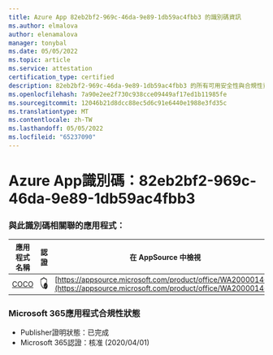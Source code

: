 ```yaml
---
title: Azure App 82eb2bf2-969c-46da-9e89-1db59ac4fbb3 的識別碼資訊
ms.author: elmalova
author: elenamalova
manager: tonybal
ms.date: 05/05/2022
ms.topic: article
ms.service: attestation
certification_type: certified
description: 82eb2bf2-969c-46da-9e89-1db59ac4fbb3 的所有可用安全性與合規性資訊。
ms.openlocfilehash: 7a90e2ee2f730c938cce09449af17ed1b11985fe
ms.sourcegitcommit: 12046b21d8dcc88ec5d6c91e6440e1988e3fd35c
ms.translationtype: MT
ms.contentlocale: zh-TW
ms.lasthandoff: 05/05/2022
ms.locfileid: "65237090"
---
```

# <a name="azure-app-id-82eb2bf2-969c-46da-9e89-1db59ac4fbb3"></a>Azure App識別碼：82eb2bf2-969c-46da-9e89-1db59ac4fbb3


### <a name="apps-associated-with-this-id"></a>與此識別碼相關聯的應用程式：
| **應用程式名稱** | **認證** | **在 AppSource 中檢視** |
|--------------|---------------|-----------------------|
| [COCO](../forward/WA200001468.md) | <img alt="Certified application badge" src="../media/certified-badge.png" height="25" width="25" /> | [https://appsource.microsoft.com/product/office/WA200001468](https://appsource.microsoft.com/product/office/WA200001468) |

### <a name="microsoft-365-app-compliance-status"></a>Microsoft 365應用程式合規性狀態
- Publisher證明狀態：已完成
- Microsoft 365認證：核准 (2020/04/01) 
